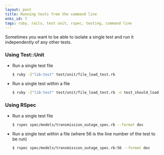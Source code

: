 ```yaml
---
layout: post
title: Running tests from the command line
enki_id: 7
tags: ruby, rails, test unit, rspec, testing, command line
---
```


Sometimes you want to be able to isolate a single test and run it independently of any other tests.

### Using Test::Unit

* Run a single test file

    ```bash
	$ ruby -I"lib:test" test/unit/file_load_test.rb
	```

* Run a single test within a file

    ```bash
	$ ruby -I"lib:test" test/unit/file_load_test.rb -n test_should_load_a_gz_file
	```

### Using RSpec

* Run a single test file

    ```bash
	$ rspec spec/models/transmission_outage_spec.rb --format doc
	```

* Run a single test within a file (where 56 is the line number of the test to be run)

    ```bash
	$ rspec spec/models/transmission_outage_spec.rb:56 --format doc
	```
